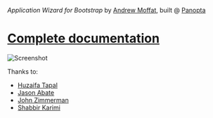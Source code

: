 *Application Wizard for Bootstrap* by [Andrew Moffat](https://github.com/amoffat), built @ [Panopta](http://www.panopta.com/)

# [Complete documentation](http://www.panopta.com/2013/02/06/bootstrap-application-wizard/)

![Screenshot](http://i.imgur.com/e9B2Z.png)

Thanks to:

* [Huzaifa Tapal](https://twitter.com/htapal)
* [Jason Abate](https://github.com/jasonabate)
* [John Zimmerman](https://github.com/johnzimmerman)
* [Shabbir Karimi](https://github.com/shabbirkarimi)
